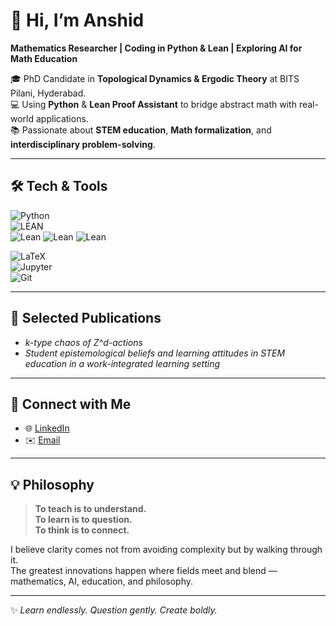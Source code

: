 # 👋 Hi, I’m Anshid  

**Mathematics Researcher | Coding in Python & Lean | Exploring AI for Math Education**  

🎓 PhD Candidate in **Topological Dynamics & Ergodic Theory** at BITS Pilani, Hyderabad.  
💻 Using **Python** & **Lean Proof Assistant** to bridge abstract math with real-world applications.  
📚 Passionate about **STEM education**, **Math formalization**, and **interdisciplinary problem-solving**.  

---

## 🛠 Tech & Tools  
![Python](https://img.shields.io/badge/-Python-3776AB?logo=python&logoColor=white)  
![LEAN](https://img.shields.io/badge/-Lean-DC322F?logo=leanpub&logoColor=white)  
![Lean](https://img.shields.io/badge/-Lean-DC322F?logo=data:image/png;base64,<base64-encoded-image>&logoColor=white)
![Lean](https://img.shields.io/badge/-Lean-DC322F?logo=data:image/png;base64,iVBORw0KGgoAAAANSUhEUgAAAMgAAABQCAIAAADTD63nAAABQ0lEQVR4nO3cu20CQRRA0QW5ExcAgv5LsOQCTC8OJtkPsrHNlQU6RwRPwwYTXM0ggt19nA4T&logoColor=white)
![Lean](https://img.shields.io/badge/-Lean-DC322F?logo=data:image/svg+xml;base64,PHN2ZyB3aWR0aD0iOTYzIiBoZWlnaHQ9IjMwMCIgdmlld0JveD0iMCAwIDk2MyAzMDAiIHhtbG5zPSJodHRwOi8vd3d3LnczLm9yZy8yMDAwL3N2ZyI+CiAgPHRleHQgeD0iMTAiIHk9IjIwMCIgZm9udC1mYW1pbHk9IlNlcmlmIiBmb250LXNpemU9IjIwMCIgZmlsbD0id2hpdGUiPkxlYW48L3RleHQ+Cjwvc3ZnPg==&logoColor=white)

![LaTeX](https://img.shields.io/badge/-LaTeX-008080?logo=latex&logoColor=white)  
![Jupyter](https://img.shields.io/badge/-Jupyter-F37626?logo=jupyter&logoColor=white)  
![Git](https://img.shields.io/badge/-Git-F05032?logo=git&logoColor=white)  

---

## 📄 Selected Publications  
- *k-type chaos of Z^d-actions*  
- *Student epistemological beliefs and learning attitudes in STEM education in a work-integrated learning setting*  

---

## 🔗 Connect with Me  
- 🌐 [LinkedIn](https://linkedin.com/in/anshidaboobacker/)  
- ✉️ [Email](mailto:anshidaboobackerk@gmail.com)  

---

## 💡 Philosophy  
> **To teach is to understand.**  
> **To learn is to question.**  
> **To think is to connect.**  

I believe clarity comes not from avoiding complexity but by walking through it.  
The greatest innovations happen where fields meet and blend — mathematics, AI, education, and philosophy.  

---

✨ *Learn endlessly. Question gently. Create boldly.*  
